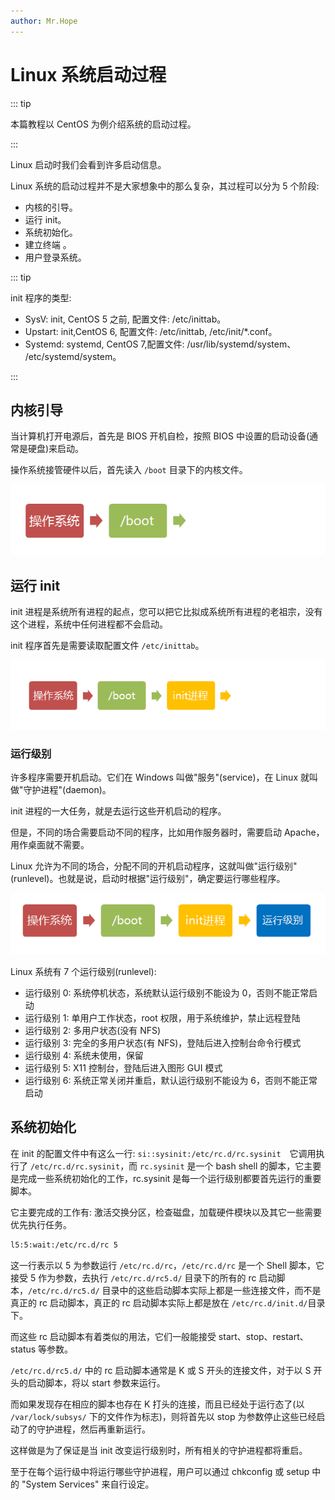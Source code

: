 ```yaml
---
author: Mr.Hope
---
```

# Linux 系统启动过程

::: tip

本篇教程以 CentOS 为例介绍系统的启动过程。

:::

Linux 启动时我们会看到许多启动信息。

Linux 系统的启动过程并不是大家想象中的那么复杂，其过程可以分为 5 个阶段:

- 内核的引导。
- 运行 init。
- 系统初始化。
- 建立终端 。
- 用户登录系统。

::: tip

init 程序的类型:

- SysV: init, CentOS 5 之前, 配置文件: /etc/inittab。
- Upstart: init,CentOS 6, 配置文件: /etc/inittab, /etc/init/\*.conf。
- Systemd: systemd, CentOS 7,配置文件: /usr/lib/systemd/system、 /etc/systemd/system。

:::

## 内核引导

当计算机打开电源后，首先是 BIOS 开机自检，按照 BIOS 中设置的启动设备(通常是硬盘)来启动。

操作系统接管硬件以后，首先读入 `/boot` 目录下的内核文件。

![boot](../assets/boot.png)

## 运行 init

init 进程是系统所有进程的起点，您可以把它比拟成系统所有进程的老祖宗，没有这个进程，系统中任何进程都不会启动。

init 程序首先是需要读取配置文件 `/etc/inittab`。

![init](../assets/init.png)

### 运行级别

许多程序需要开机启动。它们在 Windows 叫做"服务"(service)，在 Linux 就叫做"守护进程"(daemon)。

init 进程的一大任务，就是去运行这些开机启动的程序。

但是，不同的场合需要启动不同的程序，比如用作服务器时，需要启动 Apache，用作桌面就不需要。

Linux 允许为不同的场合，分配不同的开机启动程序，这就叫做"运行级别"(runlevel)。也就是说，启动时根据"运行级别"，确定要运行哪些程序。

![runlevel](../assets/runlevel.png)

Linux 系统有 7 个运行级别(runlevel):

- 运行级别 0: 系统停机状态，系统默认运行级别不能设为 0，否则不能正常启动
- 运行级别 1: 单用户工作状态，root 权限，用于系统维护，禁止远程登陆
- 运行级别 2: 多用户状态(没有 NFS)
- 运行级别 3: 完全的多用户状态(有 NFS)，登陆后进入控制台命令行模式
- 运行级别 4: 系统未使用，保留
- 运行级别 5: X11 控制台，登陆后进入图形 GUI 模式
- 运行级别 6: 系统正常关闭并重启，默认运行级别不能设为 6，否则不能正常启动

## 系统初始化

在 init 的配置文件中有这么一行: `si::sysinit:/etc/rc.d/rc.sysinit`　它调用执行了 `/etc/rc.d/rc.sysinit`，而 `rc.sysinit` 是一个 bash shell 的脚本，它主要是完成一些系统初始化的工作，rc.sysinit 是每一个运行级别都要首先运行的重要脚本。

它主要完成的工作有: 激活交换分区，检查磁盘，加载硬件模块以及其它一些需要优先执行任务。

```bash
l5:5:wait:/etc/rc.d/rc 5
```

这一行表示以 5 为参数运行 `/etc/rc.d/rc`，`/etc/rc.d/rc` 是一个 Shell 脚本，它接受 5 作为参数，去执行 `/etc/rc.d/rc5.d/` 目录下的所有的 rc 启动脚本，`/etc/rc.d/rc5.d/` 目录中的这些启动脚本实际上都是一些连接文件，而不是真正的 rc 启动脚本，真正的 rc 启动脚本实际上都是放在 `/etc/rc.d/init.d/`目录下。

而这些 rc 启动脚本有着类似的用法，它们一般能接受 start、stop、restart、status 等参数。

`/etc/rc.d/rc5.d/` 中的 rc 启动脚本通常是 K 或 S 开头的连接文件，对于以 S 开头的启动脚本，将以 start 参数来运行。

而如果发现存在相应的脚本也存在 K 打头的连接，而且已经处于运行态了(以 `/var/lock/subsys/` 下的文件作为标志)，则将首先以 stop 为参数停止这些已经启动了的守护进程，然后再重新运行。

这样做是为了保证是当 init 改变运行级别时，所有相关的守护进程都将重启。

至于在每个运行级中将运行哪些守护进程，用户可以通过 chkconfig 或 setup 中的 "System Services" 来自行设定。
